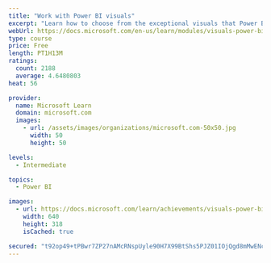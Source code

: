 ```yaml
---
title: "Work with Power BI visuals"
excerpt: "Learn how to choose from the exceptional visuals that Power BI makes available to you. Formatting visuals will direct the user’s attention to exactly where you want it, while helping to make the visual easier to read and interpret. You will also learn about how to use key performance indicators (KPIs)."
webUrl: https://docs.microsoft.com/en-us/learn/modules/visuals-power-bi/
type: course
price: Free
length: PT1H13M
ratings:
  count: 2188
  average: 4.6480803
heat: 56

provider:
  name: Microsoft Learn
  domain: microsoft.com
  images:
    - url: /assets/images/organizations/microsoft.com-50x50.jpg
      width: 50
      height: 50

levels:
  - Intermediate

topics:
  - Power BI

images:
  - url: https://docs.microsoft.com/learn/achievements/visuals-power-bi-social.png
    width: 640
    height: 318
    isCached: true

secured: "t92op49+tPBwr7ZP27nAMcRNspUyle90H7X99BtShs5PJZ01IOjQgd8mMwENcxDrHOi8TipziDeRtkqpEgTrre9UCTYpDkNmQGcik7Y+LR1M5UoG7e6YAk1Ol5SJL1+xkxRHiBE/yimUl4YG597n+SNNi1nryzzyd7DxvXbIFHcK9i77RoeDyITpe64G2qavxRSGnajyQ/2cltHD/EZVxJw8/qfCcAwoeV3rwkQpmP0GicDceM6LauWYlMcAyT50tMp19FO+8XO3KIzalFUkHpJ6QMnlf8E+NCWHG4JIMbv/FyFYNztwZ2A6g4/fLqmHCkP1yaslyjW+e42c3bqdr1dJCoV5VNfYce//9VL9AFrO7zW7eRs734gjv4j28nbLIZMiKAt2JIhPJjujx+H+GGk4JHEuScflCvhi7dGUSvs=;KeZp+Aq6YazeZWFSHSqymw=="
---
```


